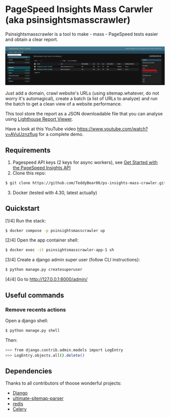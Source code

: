 # PageSpeed Insights Mass Carwler (aka psinsightsmasscrawler)

Psinsightsmasscrawler is a tool to make - mass - PageSpeed tests easier and obtain a clear report.

![Report view](medias/screen1.png?raw=true "Report view")

Just add a domain, crawl website's URLs (using sitemap.whatever, do not worry it's automagical), create a batch (a list of URLs to analyze) and run the batch to get a clean view of a website performance.

This tool store the report as a JSON downloadable file that you can analyse using [Lighthouse Report Viewer](https://googlechrome.github.io/lighthouse/viewer/).

Have a look at this YouTube video <a href="https://www.youtube.com/watch?v=AVuUznzflug">https://www.youtube.com/watch?v=AVuUznzflug</a> for a complete demo.

## Requirements

1. Pagespeed API keys (2 keys for async workers), see [Get Started with the PageSpeed Insights API](https://developers.google.com/speed/docs/insights/v5/get-started#APIKey)
2. Clone this repo:

```bash
$ git clone https://github.com/TeddyBear06/ps-insights-mass-crawler.git
```

3. Docker (tested with 4.30, latest actually)

## Quickstart

[1/4] Run the stack:

```bash
$ docker compose -p psinsightsmasscrawler up
```

[2/4] Open the app container shell:

```bash
$ docker exec -it psinsightsmasscrawler-app-1 sh
```

[3/4] Create a django admin super user (follow CLI instructions):

```bash
$ python manage.py createsuperuser
```

[4/4] Go to <a href="http://127.0.0.1:8000/admin/">http://127.0.0.1:8000/admin/</a>

## Useful commands

### Remove recents actions

Open a django shell:

```bash
$ python manage.py shell
```

Then:

```bash
>>> from django.contrib.admin.models import LogEntry
>>> LogEntry.objects.all().delete()
```

## Dependencies

Thanks to all contributors of thoose wonderful projects:

- [Django](https://www.djangoproject.com/)
- [ultimate-sitemap-parser](https://pypi.org/project/ultimate-sitemap-parser/)
- [redis](https://pypi.org/project/redis/)
- [Celery](https://docs.celeryproject.org/en/stable/getting-started/introduction.html)
